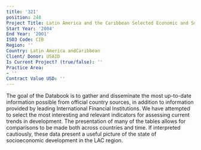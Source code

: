 ```yaml
---
title: '321'
position: 248
Project Title: Latin America and the Caribbean Selected Economic and Social Data
Start Year: '2004'
End Year: '2001'
ISO3 Code: CIB
Region: ''
Country: Latin America andCaribbean
Client/ Donor: USAID
Is Current Project? (true/false): ''
Practice Area:
- ''
Contract Value USD: ''
---
```


The goal of the Databook is to gather and disseminate the most up-to-date information possible from official country sources, in addition to information provided by leading International Financial Institutions. We have attempted to select the most interesting and relevant indicators for assessing current trends in development. The presentation of many of the tables allows for comparisons to be made both across countries and time. If interpreted cautiously, these data present a useful picture of the state of socioeconomic development in the LAC region.